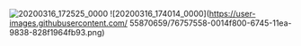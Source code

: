 ![20200316_172525_0000](https://user-images.githubusercontent.com/55870659/76756214-87ad3780-6742-11ea-8b54-08376a23d199.png)
 ![20200316_174014_0000](https://user-images.githubusercontent.com/                                                                    55870659/76757558-0014f800-6745-11ea-9838-828f1964fb93.png)


